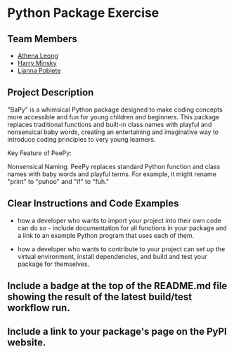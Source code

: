 # Python Package Exercise

## Team Members
 - [Athena Leong](https://github.com/aleong2002)
 - [Harry Minsky](https://github.com/hminsky2002)
 - [Lianna Poblete](https://github.com/liannnaa)

## Project Description

"BaPy" is a whimsical Python package designed to make coding concepts more accessible and fun for young children and beginners. This package replaces traditional functions and built-in class names with playful and nonsensical baby words, creating an entertaining and imaginative way to introduce coding principles to very young learners.

Key Feature of PeePy:

Nonsensical Naming: PeePy replaces standard Python function and class names with baby words and playful terms. For example, it might rename "print" to "puhoo" and "if" to "fuh."

## Clear Instructions and Code Examples

- how a developer who wants to import your project into their own code can do so - include documentation for all functions in your package and a link to an example Python program that uses each of them.

- how a developer who wants to contribute to your project can set up the virtual environment, install dependencies, and build and test your package for themselves.

## Include a badge at the top of the README.md file showing the result of the latest build/test workflow run.

## Include a link to your package's page on the PyPI website.

